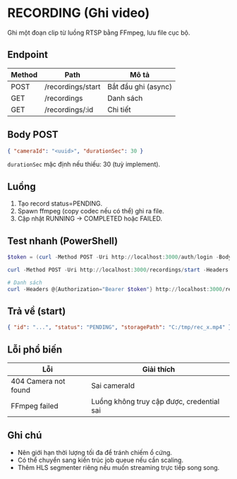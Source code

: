 # RECORDING (Ghi video)

Ghi một đoạn clip từ luồng RTSP bằng FFmpeg, lưu file cục bộ.

## Endpoint
| Method | Path | Mô tả |
|--------|------|------|
| POST | /recordings/start | Bắt đầu ghi (async) |
| GET | /recordings | Danh sách |
| GET | /recordings/:id | Chi tiết |

## Body POST
```json
{ "cameraId": "<uuid>", "durationSec": 30 }
```
`durationSec` mặc định nếu thiếu: 30 (tuỳ implement).

## Luồng
1. Tạo record status=PENDING.
2. Spawn ffmpeg (copy codec nếu có thể) ghi ra file.
3. Cập nhật RUNNING → COMPLETED hoặc FAILED.

## Test nhanh (PowerShell)
```powershell
$token = (curl -Method POST -Uri http://localhost:3000/auth/login -Body '{"username":"admin","password":"admin123"}' -ContentType 'application/json').Content | ConvertFrom-Json | Select -ExpandProperty accessToken

curl -Method POST -Uri http://localhost:3000/recordings/start -Headers @{Authorization="Bearer $token"} -Body '{"cameraId":"<id>","durationSec":10}' -ContentType 'application/json'

# Danh sách
curl -Headers @{Authorization="Bearer $token"} http://localhost:3000/recordings
```

## Trả về (start)
```json
{ "id": "...", "status": "PENDING", "storagePath": "C:/tmp/rec_x.mp4" }
```

## Lỗi phổ biến
| Lỗi | Giải thích |
|-----|-----------|
| 404 Camera not found | Sai cameraId |
| FFmpeg failed | Luồng không truy cập được, credential sai |

## Ghi chú
- Nên giới hạn thời lượng tối đa để tránh chiếm ổ cứng.
- Có thể chuyển sang kiến trúc job queue nếu cần scaling.
- Thêm HLS segmenter riêng nếu muốn streaming trực tiếp song song.
